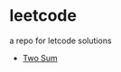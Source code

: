 # leetcode
a repo for letcode solutions


* [Two Sum](https://github.com/codexgegas/leetcode/blob/main/twosum.java)
